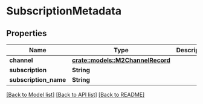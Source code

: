 # SubscriptionMetadata

## Properties

Name | Type | Description | Notes
------------ | ------------- | ------------- | -------------
**channel** | [**crate::models::M2ChannelRecord**](M2ChannelRecord.md) |  | 
**subscription** | **String** |  | 
**subscription_name** | **String** |  | 

[[Back to Model list]](../README.md#documentation-for-models) [[Back to API list]](../README.md#documentation-for-api-endpoints) [[Back to README]](../README.md)


